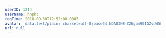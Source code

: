 ```yaml
---
userID: 1214
userName: hnphc
regTime: 2018-09-30T12:52:00.000Z
avatar: 'data:text/plain; charset=utf-8;base64,NDA0IHBhZ2Ugbm90IGZvdW5kCg=='
url: null
---
```



